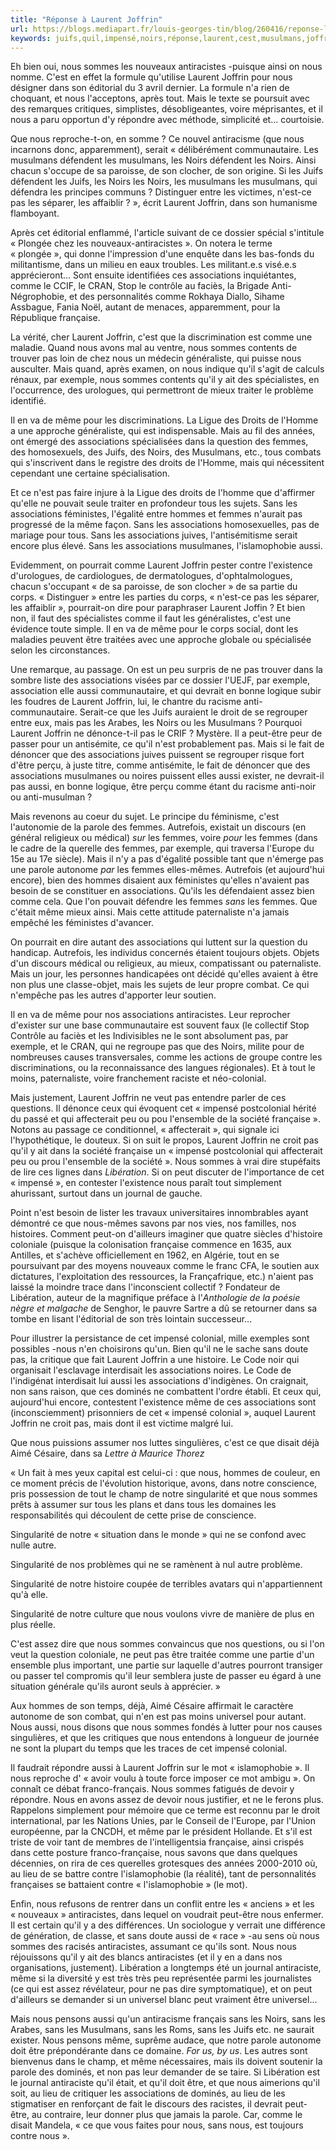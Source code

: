 ```yaml
---
title: "Réponse à Laurent Joffrin"
url: https://blogs.mediapart.fr/louis-georges-tin/blog/260416/reponse-laurent-joffrin
keywords: juifs,quil,impensé,noirs,réponse,laurent,cest,musulmans,joffrin,femmes,associations
---
```

Eh bien oui, nous sommes les nouveaux antiracistes -puisque ainsi on nous nomme. C\'est en effet la formule qu\'utilise Laurent Joffrin pour nous désigner dans son éditorial du 3 avril dernier. La formule n\'a rien de choquant, et nous l\'acceptons, après tout. Mais le texte se poursuit avec des remarques critiques, simplistes, désobligeantes, voire méprisantes, et il nous a paru opportun d\'y répondre avec méthode, simplicité et\... courtoisie.

Que nous reproche-t-on, en somme ? Ce nouvel antiracisme (que nous incarnons donc, apparemment), serait « délibérément communautaire. Les musulmans défendent les musulmans, les Noirs défendent les Noirs. Ainsi chacun s'occupe de sa paroisse, de son clocher, de son origine. Si les Juifs défendent les Juifs, les Noirs les Noirs, les musulmans les musulmans, qui défendra les principes communs ? Distinguer entre les victimes, n'est-ce pas les séparer, les affaiblir ? », écrit Laurent Joffrin, dans son humanisme flamboyant.

Après cet éditorial enflammé, l\'article suivant de ce dossier spécial s\'intitule « Plongée chez les nouveaux-antiracistes ». On notera le terme « plongée », qui donne l\'impression d\'une enquête dans les bas-fonds du militantisme, dans un milieu en eaux troubles. Les militant.e.s visé.e.s apprécieront\... Sont ensuite identifiées ces associations inquiétantes, comme le CCIF, le CRAN, Stop le contrôle au faciès, la Brigade Anti-Négrophobie, et des personnalités comme Rokhaya Diallo, Sihame Assbague, Fania Noël, autant de menaces, apparemment, pour la République française.

La vérité, cher Laurent Joffrin, c\'est que la discrimination est comme une maladie. Quand nous avons mal au ventre, nous sommes contents de trouver pas loin de chez nous un médecin généraliste, qui puisse nous ausculter. Mais quand, après examen, on nous indique qu\'il s\'agit de calculs rénaux, par exemple, nous sommes contents qu\'il y ait des spécialistes, en l\'occurrence, des urologues, qui permettront de mieux traiter le problème identifié.

Il en va de même pour les discriminations. La Ligue des Droits de l\'Homme a une approche généraliste, qui est indispensable. Mais au fil des années, ont émergé des associations spécialisées dans la question des femmes, des homosexuels, des Juifs, des Noirs, des Musulmans, etc., tous combats qui s\'inscrivent dans le registre des droits de l\'Homme, mais qui nécessitent cependant une certaine spécialisation.

Et ce n\'est pas faire injure à la Ligue des droits de l\'homme que d\'affirmer qu\'elle ne pouvait seule traiter en profondeur tous les sujets. Sans les associations féministes, l\'égalité entre hommes et femmes n\'aurait pas progressé de la même façon. Sans les associations homosexuelles, pas de mariage pour tous. Sans les associations juives, l\'antisémitisme serait encore plus élevé. Sans les associations musulmanes, l\'islamophobie aussi.

Evidemment, on pourrait comme Laurent Joffrin pester contre l\'existence d\'urologues, de cardiologues, de dermatologues, d\'ophtalmologues, chacun s\'occupant « de sa paroisse, de son clocher » de sa partie du corps. « Distinguer » entre les parties du corps, « n\'est-ce pas les séparer, les affaiblir », pourrait-on dire pour paraphraser Laurent Joffin ? Et bien non, il faut des spécialistes comme il faut les généralistes, c\'est une évidence toute simple. Il en va de même pour le corps social, dont les maladies peuvent être traitées avec une approche globale ou spécialisée selon les circonstances. 

Une remarque, au passage. On est un peu surpris de ne pas trouver dans la sombre liste des associations visées par ce dossier l\'UEJF, par exemple, association elle aussi communautaire, et qui devrait en bonne logique subir les foudres de Laurent Joffrin, lui, le chantre du racisme anti-communautaire. Serait-ce que les Juifs auraient le droit de se regrouper entre eux, mais pas les Arabes, les Noirs ou les Musulmans ? Pourquoi Laurent Joffrin ne dénonce-t-il pas le CRIF ? Mystère. Il a peut-être peur de passer pour un antisémite, ce qu\'il n\'est probablement pas. Mais si le fait de dénoncer que des associations juives puissent se regrouper risque fort d\'être perçu, à juste titre, comme antisémite, le fait de dénoncer que des associations musulmanes ou noires puissent elles aussi exister, ne devrait-il pas aussi, en bonne logique, être perçu comme étant du racisme anti-noir ou anti-musulman ?

Mais revenons au coeur du sujet. Le principe du féminisme, c\'est l\'autonomie de la parole des femmes. Autrefois, existait un discours (en général religieux ou médical) *sur* les femmes, voire *pour* les femmes (dans le cadre de la querelle des femmes, par exemple, qui traversa l\'Europe du 15e au 17e siècle). Mais il n\'y a pas d\'égalité possible tant que n\'émerge pas une parole autonome *par* les femmes elles-mêmes. Autrefois (et aujourd\'hui encore), bien des hommes disaient aux féministes qu\'elles n\'avaient pas besoin de se constituer en associations. Qu\'ils les défendaient assez bien comme cela. Que l\'on pouvait défendre les femmes *sans* les femmes. Que c\'était même mieux ainsi. Mais cette attitude paternaliste n\'a jamais empêché les féministes d\'avancer.

On pourrait en dire autant des associations qui luttent sur la question du handicap. Autrefois, les individus concernés étaient toujours objets. Objets d\'un discours médical ou religieux, au mieux, compatissant ou paternaliste. Mais un jour, les personnes handicapées ont décidé qu\'elles avaient à être non plus une classe-objet, mais les sujets de leur propre combat. Ce qui n\'empêche pas les autres d\'apporter leur soutien.

Il en va de même pour nos associations antiracistes. Leur reprocher d\'exister sur une base communautaire est souvent faux (le collectif Stop Contrôle au faciès et les Indivisibles ne le sont absolument pas, par exemple, et le CRAN, qui ne regroupe pas que des Noirs, milite pour de nombreuses causes transversales, comme les actions de groupe contre les discriminations, ou la reconnaissance des langues régionales). Et à tout le moins, paternaliste, voire franchement raciste et néo-colonial.

Mais justement, Laurent Joffrin ne veut pas entendre parler de ces questions. Il dénonce ceux qui évoquent cet « impensé postcolonial hérité du passé et qui affecterait peu ou pou l\'ensemble de la société française ». Notons au passage ce conditionnel, « affecterait », qui signale ici l\'hypothétique, le douteux. Si on suit le propos, Laurent Joffrin ne croit pas qu\'il y ait dans la société française un « impensé postcolonial qui affecterait peu ou prou l\'ensemble de la société ». Nous sommes à vrai dire stupéfaits de lire ces lignes dans *Libération*. Si on peut discuter de l\'importance de cet « impensé », en contester l\'existence nous paraît tout simplement ahurissant, surtout dans un journal de gauche.

Point n\'est besoin de lister les travaux universitaires innombrables ayant démontré ce que nous-mêmes savons par nos vies, nos familles, nos histoires. Comment peut-on d\'ailleurs imaginer que quatre siècles d\'histoire coloniale (puisque la colonisation française commence en 1635, aux Antilles, et s\'achève officiellement en 1962, en Algérie, tout en se poursuivant par des moyens nouveaux comme le franc CFA, le soutien aux dictatures, l\'exploitation des ressources, la Françafrique, etc.) n\'aient pas laissé la moindre trace dans l\'inconscient collectif ? Fondateur de Libération, auteur de la magnifique préface à l\'*Anthologie de la poésie nègre et malgache* de Senghor, le pauvre Sartre a dû se retourner dans sa tombe en lisant l\'éditorial de son très lointain successeur...

Pour illustrer la persistance de cet impensé colonial, mille exemples sont possibles -nous n\'en choisirons qu\'un. Bien qu\'il ne le sache sans doute pas, la critique que fait Laurent Joffrin a une histoire. Le Code noir qui organisait l\'esclavage interdisait les associations noires. Le Code de l\'indigénat interdisait lui aussi les associations d\'indigènes. On craignait, non sans raison, que ces dominés ne combattent l\'ordre établi. Et ceux qui, aujourd\'hui encore, contestent l\'existence même de ces associations sont (inconsciemment) prisonniers de cet « impensé colonial », auquel Laurent Joffrin ne croit pas, mais dont il est victime malgré lui.

Que nous puissions assumer nos luttes singulières, c\'est ce que disait déjà Aimé Césaire, dans sa *Lettre à Maurice Thorez*

« Un fait à mes yeux capital est celui-ci : que nous, hommes de couleur, en ce moment précis de l'évolution historique, avons, dans notre conscience, pris possession de tout le champ de notre singularité et que nous sommes prêts à assumer sur tous les plans et dans tous les domaines les responsabilités qui découlent de cette prise de conscience.

Singularité de notre « situation dans le monde » qui ne se confond avec nulle autre.

Singularité de nos problèmes qui ne se ramènent à nul autre problème.

Singularité de notre histoire coupée de terribles avatars qui n'appartiennent qu'à elle.

Singularité de notre culture que nous voulons vivre de manière de plus en plus réelle.

C'est assez dire que nous sommes convaincus que nos questions, ou si l'on veut la question coloniale, ne peut pas être traitée comme une partie d'un ensemble plus important, une partie sur laquelle d'autres pourront transiger ou passer tel compromis qu'il leur semblera juste de passer eu égard à une situation générale qu'ils auront seuls à apprécier. »

Aux hommes de son temps, déjà, Aimé Césaire affirmait le caractère autonome de son combat, qui n\'en est pas moins universel pour autant. Nous aussi, nous disons que nous sommes fondés à lutter pour nos causes singulières, et que les critiques que nous entendons à longueur de journée ne sont la plupart du temps que les traces de cet impensé colonial.

Il faudrait répondre aussi à Laurent Joffrin sur le mot « islamophobie ». Il nous reproche d\' « avoir voulu à toute force imposer ce mot ambigu ». On connaît ce débat franco-français. Nous sommes fatigués de devoir y répondre. Nous en avons assez de devoir nous justifier, et ne le ferons plus. Rappelons simplement pour mémoire que ce terme est reconnu par le droit international, par les Nations Unies, par le Conseil de l\'Europe, par l\'Union européenne, par la CNCDH, et même par le président Hollande. Et s\'il est triste de voir tant de membres de l\'intelligentsia française, ainsi crispés dans cette posture franco-française, nous savons que dans quelques décennies, on rira de ces querelles grotesques des années 2000-2010 où, au lieu de se battre contre l\'islamophobie (la réalité), tant de personnalités françaises se battaient contre « l\'islamophobie » (le mot).

Enfin, nous refusons de rentrer dans un conflit entre les « anciens » et les « nouveaux » antiracistes, dans lequel on voudrait peut-être nous enfermer. Il est certain qu\'il y a des différences. Un sociologue y verrait une différence de génération, de classe, et sans doute aussi de « race » -au sens où nous sommes des racisés antiracistes, assumant ce qu\'ils sont. Nous nous réjouissons qu\'il y ait des blancs antiracistes (et il y en a dans nos organisations, justement). Libération a longtemps été un journal antiraciste, même si la diversité y est très très peu représentée parmi les journalistes (ce qui est assez révélateur, pour ne pas dire symptomatique), et on peut d\'ailleurs se demander si un universel blanc peut vraiment être universel\...

Mais nous pensons aussi qu\'un antiracisme français sans les Noirs, sans les Arabes, sans les Musulmans, sans les Roms, sans les Juifs etc. ne saurait exister. Nous pensons même, suprême audace, que notre parole autonome doit être prépondérante dans ce domaine. *For us, by us*. Les autres sont bienvenus dans le champ, et même nécessaires, mais ils doivent soutenir la parole des dominés, et non pas leur demander de se taire. Si Libération est le journal antiraciste qu\'il était, et qu\'il doit être, et que nous aimerions qu\'il soit, au lieu de critiquer les associations de dominés, au lieu de les stigmatiser en renforçant de fait le discours des racistes, il devrait peut-être, au contraire, leur donner plus que jamais la parole. Car, comme le disait Mandela, « ce que vous faites pour nous, sans nous, est toujours contre nous ».

 

 

 

 

 

 

 

 
